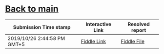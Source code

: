 # [Back to main](https://github.com/glaghari/database-assignement-2019)
|Submission Time stamp          | Interactive Link                                                                              | Resolved report                                                                              |
| ----------------------------- | --------------------------------------------------------------------------------------------- | -------------------------------------------------------------------------------------------- |
| 2019/10/26 2:44:58 PM GMT+5 | [Fiddle Link](https://dbfiddle.uk/?rdbms=oracle_11.2&fiddle=429779114209fad21a4b13762c4afea7) | [Fiddle File](processed/csm-86/429779114209fad21a4b13762c4afea7.md) |
